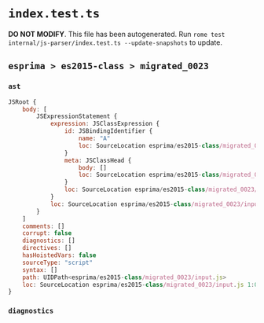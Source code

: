# `index.test.ts`

**DO NOT MODIFY**. This file has been autogenerated. Run `rome test internal/js-parser/index.test.ts --update-snapshots` to update.

## `esprima > es2015-class > migrated_0023`

### `ast`

```javascript
JSRoot {
	body: [
		JSExpressionStatement {
			expression: JSClassExpression {
				id: JSBindingIdentifier {
					name: "A"
					loc: SourceLocation esprima/es2015-class/migrated_0023/input.js 1:7-1:8 (A)
				}
				meta: JSClassHead {
					body: []
					loc: SourceLocation esprima/es2015-class/migrated_0023/input.js 1:1-1:11
				}
				loc: SourceLocation esprima/es2015-class/migrated_0023/input.js 1:1-1:11
			}
			loc: SourceLocation esprima/es2015-class/migrated_0023/input.js 1:0-1:12
		}
	]
	comments: []
	corrupt: false
	diagnostics: []
	directives: []
	hasHoistedVars: false
	sourceType: "script"
	syntax: []
	path: UIDPath<esprima/es2015-class/migrated_0023/input.js>
	loc: SourceLocation esprima/es2015-class/migrated_0023/input.js 1:0-2:0
}
```

### `diagnostics`

```

```
